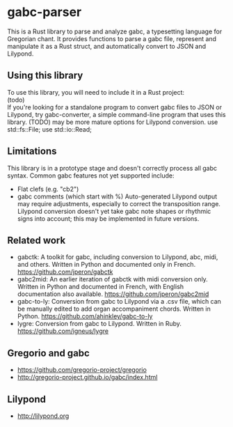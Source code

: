 # gabc-parser
This is a Rust library to parse and analyze gabc, a typesetting language for Gregorian chant. It provides functions to parse a gabc file, represent and manipulate it as a Rust struct, and automatically convert to JSON and Lilypond.

## Using this library
To use this library, you will need to include it in a Rust project: \
(todo) \
If you're looking for a standalone program to convert gabc files to JSON or Lilypond, try gabc-converter, a simple command-line program that uses this library. (TODO) may be more mature options for Lilypond conversion.
use std::fs::File;
use std::io::Read;

## Limitations
This library is in a prototype stage and doesn't correctly process all gabc syntax. Common gabc features not yet supported include:
* Flat clefs (e.g. "cb2")
* gabc comments (which start with %)
Auto-generated Lilypond output may require adjustments, especially to correct the transposition range. Lilypond conversion doesn't yet take gabc note shapes or rhythmic signs into account; this may be implemented in future versions.

## Related work
* gabctk: A toolkit for gabc, including conversion to Lilypond, abc, midi, and others. Written in Python and documented only in French. <https://github.com/jperon/gabctk>
* gabc2mid: An earlier iteration of gabctk with midi conversion only. Written in Python and documented in French, with English documentation also available. <https://github.com/jperon/gabc2mid>
* gabc-to-ly: Conversion from gabc to Lilypond via a .csv file, which can be manually edited to add organ accompaniment chords. Written in Python. <https://github.com/ahinkley/gabc-to-ly>
* lygre: Conversion from gabc to Lilypond. Written in Ruby. <https://github.com/igneus/lygre>

## Gregorio and gabc
* <https://github.com/gregorio-project/gregorio>
* <http://gregorio-project.github.io/gabc/index.html>

## Lilypond
* <http://lilypond.org>

